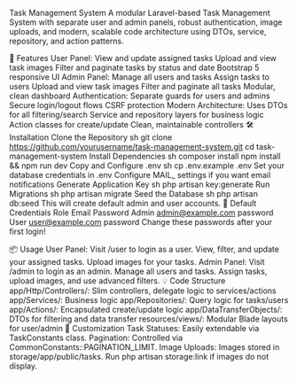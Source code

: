 Task Management System
A modular Laravel-based Task Management System with separate user and admin panels, robust authentication, image uploads, and modern, scalable code architecture using DTOs, service, repository, and action patterns.

🚀 Features
User Panel:
View and update assigned tasks
Upload and view task images
Filter and paginate tasks by status and date
Bootstrap 5 responsive UI
Admin Panel:
Manage all users and tasks
Assign tasks to users
Upload and view task images
Filter and paginate all tasks
Modular, clean dashboard
Authentication:
Separate guards for users and admins
Secure login/logout flows
CSRF protection
Modern Architecture:
Uses DTOs for all filtering/search
Service and repository layers for business logic
Action classes for create/update
Clean, maintainable controllers
🛠️ Installation
Clone the Repository
sh
git clone https://github.com/yourusername/task-management-system.git
cd task-management-system
Install Dependencies
sh
composer install
npm install && npm run dev
Copy and Configure .env
sh
cp .env.example .env
Set your database credentials in .env
Configure MAIL_ settings if you want email notifications
Generate Application Key
sh
php artisan key:generate
Run Migrations
sh
php artisan migrate
Seed the Database
sh
php artisan db:seed
This will create default admin and user accounts.
👤 Default Credentials
Role	Email	Password
Admin	admin@example.com	password
User	user@example.com	password
Change these passwords after your first login!

📦 Usage
User Panel:
Visit /user to login as a user.
View, filter, and update your assigned tasks.
Upload images for your tasks.
Admin Panel:
Visit /admin to login as an admin.
Manage all users and tasks.
Assign tasks, upload images, and use advanced filters.
💡 Code Structure
app/Http/Controllers/: Slim controllers, delegate logic to services/actions
app/Services/: Business logic
app/Repositories/: Query logic for tasks/users
app/Actions/: Encapsulated create/update logic
app/DataTransferObjects/: DTOs for filtering and data transfer
resources/views/: Modular Blade layouts for user/admin
📝 Customization
Task Statuses:
Easily extendable via TaskConstants class.
Pagination:
Controlled via CommonConstants::PAGINATION_LIMIT.
Image Uploads:
Images stored in storage/app/public/tasks.
Run php artisan storage:link if images do not display.
